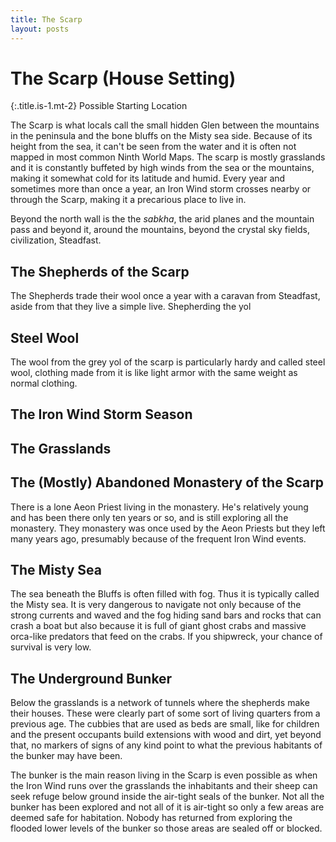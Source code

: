 ```yaml
---
title: The Scarp
layout: posts
---
```


# The Scarp (House Setting)
{:.title.is-1.mt-2}
Possible Starting Location

The Scarp is what locals call the small hidden Glen between the mountains in the peninsula and the bone bluffs on the Misty sea side. Because of its height from the sea, it can't be seen from the water and it is often not mapped in most common Ninth World Maps. The scarp is mostly grasslands and it is constantly buffeted by high winds from the sea or the mountains, making it somewhat cold for its latitude and humid. Every year and sometimes more than once a year, an Iron Wind storm crosses nearby or through the Scarp, making it a precarious place to live in. 

Beyond the north wall is the the _sabkha_, the arid planes and the mountain pass and beyond it, around the mountains, beyond the crystal sky fields, civilization, Steadfast.

## The Shepherds of the Scarp 

The Shepherds trade their wool once a year with a caravan from Steadfast, aside from that they live a simple live. Shepherding the yol 

## Steel Wool
The wool from the grey yol of the scarp is particularly hardy and called steel wool, clothing made from it is like light armor with the same weight as normal clothing. 

## The Iron Wind Storm Season 

## The Grasslands

## The (Mostly) Abandoned Monastery of the Scarp

There is a lone Aeon Priest living in the monastery. He's relatively young and has been there only ten years or so, and is still exploring all the monastery. They monastery was once used by the Aeon Priests but they left many years ago, presumably because of the frequent Iron Wind events. 

## The Misty Sea

The sea beneath the Bluffs is often filled with fog. Thus it is typically called the Misty sea. It is very dangerous to navigate not only because of the strong currents and waved and the fog hiding sand bars and rocks that can crash a boat but also because it is full of giant ghost crabs and massive orca-like predators that feed on the crabs. If you shipwreck, your chance of survival is very low. 

## The Underground Bunker 

Below the grasslands is a network of tunnels where the shepherds make their houses. These were clearly part of some sort of living quarters from a previous age. The cubbies that are used as beds are small, like for children and the present occupants build extensions with wood and dirt, yet beyond that, no markers of signs of any kind point to what the previous habitants of the bunker may have been. 

The bunker is the main reason living in the Scarp is even possible as when the Iron Wind runs over the grasslands the inhabitants and their sheep can seek refuge below ground inside the air-tight seals of the bunker. Not all the bunker has been explored and not all of it is air-tight so only a few areas are deemed safe for habitation. Nobody has returned from exploring the flooded lower levels of the bunker so those areas are sealed off or blocked. 